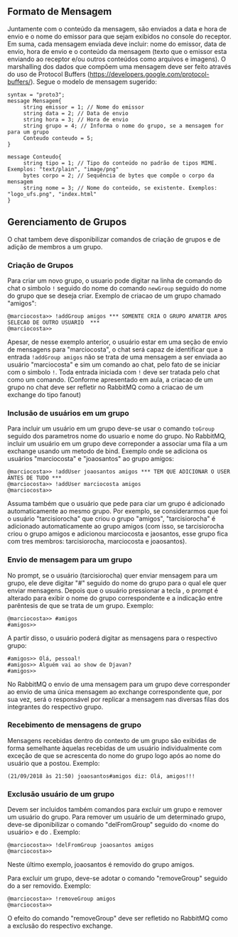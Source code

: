## Formato de Mensagem

Juntamente com o conteúdo da mensagem, são enviados a data e hora de envio e o nome do emissor para que
sejam exibidos no console do receptor.
Em suma, cada mensagem enviada deve incluir: nome do emissor, data de envio, hora de envio e o conteúdo da 
mensagem (texto que o emissor esta enviando ao receptor e/ou outros conteúdos como arquivos e imagens).
O marshalling dos dados que compõem uma mensagem deve ser feito através do uso de 
Protocol Buffers (https://developers.google.com/protocol-buffers/).
Segue o modelo de mensagem sugerido:

```
syntax = "proto3";
message Mensagem{
     string emissor = 1; // Nome do emissor
     string data = 2; // Data de envio
     string hora = 3; // Hora de envio
     string grupo = 4; // Informa o nome do grupo, se a mensagem for para um grupo
     Conteudo conteudo = 5;
}

message Conteudo{
     string tipo = 1; // Tipo do conteúdo no padrão de tipos MIME. Exemplos: "text/plain", "image/png" 
     bytes corpo = 2; // Sequência de bytes que compõe o corpo da mensagem
     string nome = 3; // Nome do conteúdo, se existente. Exemplos: "logo_ufs.png", "index.html"
}
```

## Gerenciamento de Grupos

O chat tambem deve disponibilizar comandos de criação de grupos e de adição de membros a um grupo.


### Criação de Grupos

Para criar um novo grupo, o usuario pode digitar na linha de comando do chat o simbolo `!` seguido do
nome do comando `newGroup` seguido do nome do grupo que se deseja criar. Exemplo de criacao de um grupo chamado "amigos":

```
@marciocosta>> !addGroup amigos *** SOMENTE CRIA O GRUPO APARTIR APOS SELECAO DE OUTRO USUARIO  ***
@marciocosta>>
```

Apesar, de nesse exemplo anterior, o usuário estar em uma seção de envio de mensagens para "marciocosta",
o chat será capaz de identificar que a entrada `!addGroup amigos` não se trata de uma mensagem a
ser enviada ao usuário "marciocosta" e sim um comando ao chat, pelo fato de se iniciar com o simbolo `!`.
Toda entrada iniciada com `!` deve ser tratada pelo chat como um comando. (Conforme apresentado em aula,
a criacao de um grupo no chat deve ser refletir no RabbitMQ como a criacao de um exchange do tipo fanout)


### Inclusão de usuários em um grupo

Para incluir um usuário em um grupo deve-se usar o comando `toGroup` seguido dos parametros nome do
usuario e nome do grupo. No RabbitMQ, incluir um usuário em um grupo deve correponder a associar uma
fila a um exchange usando um metodo de bind. Exemplo onde se adiciona os usuários "marciocosta" e
"joaosantos" ao grupo amigos:

```
@marciocosta>> !addUser joaosantos amigos *** TEM QUE ADICIONAR O USER ANTES DE TUDO ***
@marciocosta>> !addUser marciocosta amigos
@marciocosta>>
```
Assuma também que o usuário que pede para ciar um grupo é adicionado automaticamente ao mesmo grupo.
Por exemplo, se considerarmos que foi o usuário "tarcisiorocha" que criou o grupo "amigos",
"tarcisiorocha" é adicionado  automaticamente ao grupo amigos (com isso, se tarcisiorocha criou o
grupo amigos e adicionou marciocosta e jaosantos, esse grupo fica com tres membros: tarcisiorocha, marciocosta e joaosantos).

### Envio de mensagem para um grupo

No prompt, se o usuário (tarcisiorocha) quer enviar mensagem para um grupo,
ele deve digitar "#" seguido do nome do grupo para o qual ele quer enviar mensagens. 
Depois que o usuário pressionar a tecla <ENTER>, o prompt é alterado para exibir o nome do grupo correspondente e
a indicação entre parêntesis de que se trata de um grupo. Exemplo:

```
@marciocosta>> #amigos
#amigos>>  
```
A partir disso, o usuário poderá digitar as mensagens para o respectivo grupo:

```
#amigos>> Olá, pessoal!
#amigos>> Alguém vai ao show de Djavan?
#amigos>>
```

No RabbitMQ o envio de uma mensagem para um grupo deve corresponder ao envio de uma única mensagem ao
exchange correspondente que, por sua vez, será o responsável por replicar a mensagem nas diversas filas dos
integrantes do respectivo grupo.

### Recebimento de mensagens de grupo

Mensagens recebidas dentro do contexto de um grupo são exibidas de forma semelhante àquelas recebidas de
um usuário individualmente com exceção de que se acrescenta do nome do grupo logo após ao nome do usuário que a postou. Exemplo:

```
(21/09/2018 às 21:50) joaosantos#amigos diz: Olá, amigos!!!
```

### Exclusão usuário de um grupo

Devem ser incluidos também comandos para excluir um grupo e remover um usuário do grupo.
Para remover um usuário de um determinado grupo, deve-se diponibilizar o comando "delFromGroup" seguido do
<nome do usuário> e do <nome do grupo>. Exemplo:

```
@marciocosta>> !delFromGroup joaosantos amigos
@marciocosta>>
```
Neste último exemplo, joaosantos é removido do grupo amigos.

Para excluir um grupo, deve-se adotar o comando "removeGroup" seguido do <nome do grupo> a ser removido. Exemplo:

```
@marciocosta>> !removeGroup amigos
@marciocosta>>
```
O efeito do comando "removeGroup" deve ser refletido no RabbitMQ como a exclusão do respectivo exchange.

